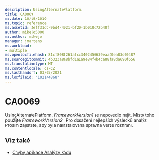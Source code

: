 ```yaml
---
description: UsingAlternatePlatform.
title: CA0069
ms.date: 10/19/2016
ms.topic: reference
ms.assetid: 3eff31db-9bd4-4021-bf20-1b010c72b40f
author: mikejo5000
ms.author: mikejo
manager: jmartens
ms.workload:
- multiple
ms.openlocfilehash: 81cf808f261afcc3402450639eaa40ea83d00487
ms.sourcegitcommit: 4b323a8a8bfd1a1a9e84f4b4ca88fa8da690f656
ms.translationtype: MT
ms.contentlocale: cs-CZ
ms.lasthandoff: 03/05/2021
ms.locfileid: "102144868"
---
```

# <a name="ca0069"></a>CA0069

UsingAlternatePlatform. *FrameworkVersion1* se nepovedlo najít. Místo toho použijte *FrameworkVersion2* . Pro dosažení nejlepších výsledků analýz Prosím zajistěte, aby byla nainstalovaná správná verze rozhraní.

## <a name="see-also"></a>Viz také

- [Chyby aplikace Analýzy kódu](../code-quality/code-analysis-application-errors.md)
